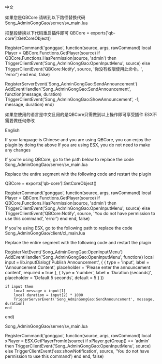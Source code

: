 中文

如果您是QBCore 请转到以下路径替换代码
Song_AdminGongGao/server/sv_main.lua

把整段替换以下代码重启插件即可
QBCore = exports['qb-core']:GetCoreObject()

RegisterCommand('gonggao', function(source, args, rawCommand)
    local Player = QBCore.Functions.GetPlayer(source)
    if QBCore.Functions.HasPermission(source, 'admin') then
        TriggerClientEvent('Song_AdminGongGao:OpenInputMenu', source)
    else
        TriggerClientEvent('QBCore:Notify', source, '你没有权限使用此命令。', 'error')
    end
end, false)

RegisterServerEvent('Song_AdminGongGao:SendAnnouncement')
AddEventHandler('Song_AdminGongGao:SendAnnouncement', function(message, duration)
    TriggerClientEvent('Song_AdminGongGao:ShowAnnouncement', -1, message, duration)
end)

如果您使用的语言是中文且用的是QBCore只需做到以上操作即可享受插件 ESX不需要做任何修改

English

If your language is Chinese and you are using QBCore, you can enjoy the plugin by doing the above If you are using ESX, you do not need to make any changes

If you're using QBCore, go to the path below to replace the code
Song_AdminGongGao/server/sv_main.lua

Replace the entire segment with the following code and restart the plugin

QBCore = exports['qb-core']:GetCoreObject()

RegisterCommand('gonggao', function(source, args, rawCommand)
    local Player = QBCore.Functions.GetPlayer(source)
    if QBCore.Functions.HasPermission(source, 'admin') then
        TriggerClientEvent('Song_AdminGongGao:OpenInputMenu', source)
    else
        TriggerClientEvent('QBCore:Notify', source, 'You do not have permission to use this command', 'error')
    end
end, false)

If you're using ESX, go to the following path to replace the code
Song_AdminGongGao/client/cl_main.lua

Replace the entire segment with the following code and restart the plugin

RegisterNetEvent('Song_AdminGongGao:OpenInputMenu')
AddEventHandler('Song_AdminGongGao:OpenInputMenu', function()
local input = lib.inputDialog('Publish Announcement', {
    { type = 'input', label = 'Announcement Content', placeholder = 'Please enter the announcement content', required = true },
    { type = 'number', label = 'Duration (seconds)', placeholder = 'Default 5 seconds', default = 5 }
})

    if input then
        local message = input[1]
        local duration = input[2] * 1000
        TriggerServerEvent('Song_AdminGongGao:SendAnnouncement', message, duration)
    end
end)

Song_AdminGongGao/server/sv_main.lua

RegisterCommand('gonggao', function(source, args, rawCommand)
    local xPlayer = ESX.GetPlayerFromId(source)
    if xPlayer.getGroup() == 'admin' then
        TriggerClientEvent('Song_AdminGongGao:OpenInputMenu', source)
    else
        TriggerClientEvent('esx:showNotification', source, 'You do not have permission to use this command')
    end
end, false)
